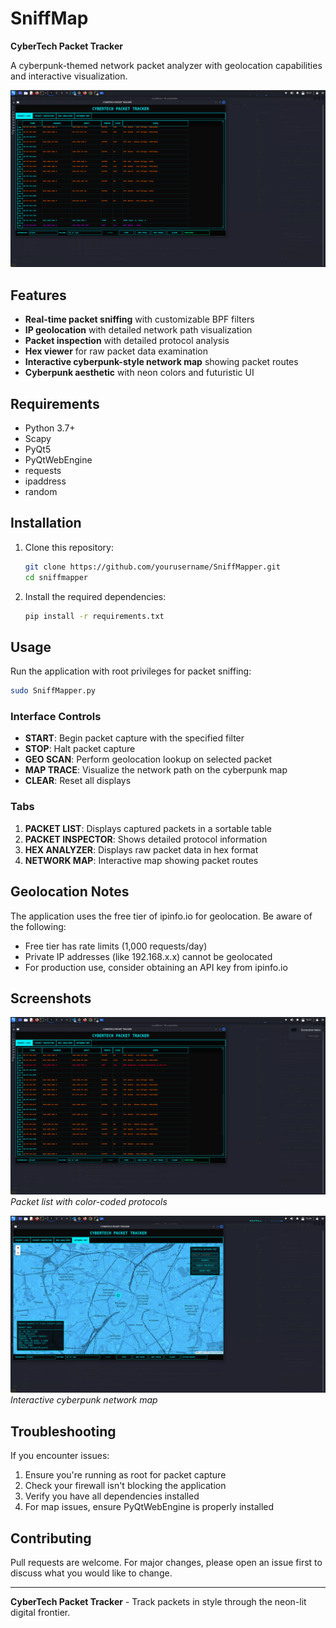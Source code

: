 # SniffMap

**CyberTech Packet Tracker**

A cyberpunk-themed network packet analyzer with geolocation capabilities and interactive visualization.

![CyberTech Packet Tracker Screenshot](screenshot.png)

## Features

-  **Real-time packet sniffing** with customizable BPF filters
-  **IP geolocation** with detailed network path visualization
-  **Packet inspection** with detailed protocol analysis
-  **Hex viewer** for raw packet data examination
-  **Interactive cyberpunk-style network map** showing packet routes
-  **Cyberpunk aesthetic** with neon colors and futuristic UI

## Requirements

- Python 3.7+
- Scapy
- PyQt5
- PyQtWebEngine
- requests
- ipaddress
- random

## Installation

1. Clone this repository:
   ```bash
   git clone https://github.com/yourusername/SniffMapper.git
   cd sniffmapper
   ```

2. Install the required dependencies:
   ```bash
   pip install -r requirements.txt
   ```

## Usage

Run the application with root privileges for packet sniffing:
```bash
sudo SniffMapper.py
```

### Interface Controls
- **START**: Begin packet capture with the specified filter
- **STOP**: Halt packet capture
- **GEO SCAN**: Perform geolocation lookup on selected packet
- **MAP TRACE**: Visualize the network path on the cyberpunk map
- **CLEAR**: Reset all displays

### Tabs
1. **PACKET LIST**: Displays captured packets in a sortable table
2. **PACKET INSPECTOR**: Shows detailed protocol information
3. **HEX ANALYZER**: Displays raw packet data in hex format
4. **NETWORK MAP**: Interactive map showing packet routes

## Geolocation Notes

The application uses the free tier of ipinfo.io for geolocation. Be aware of the following:
- Free tier has rate limits (1,000 requests/day)
- Private IP addresses (like 192.168.x.x) cannot be geolocated
- For production use, consider obtaining an API key from ipinfo.io

## Screenshots

![Packet List View](packet_list.png)
*Packet list with color-coded protocols*

![Network Map](network_map.png)
*Interactive cyberpunk network map*

## Troubleshooting

If you encounter issues:
1. Ensure you're running as root for packet capture
2. Check your firewall isn't blocking the application
3. Verify you have all dependencies installed
4. For map issues, ensure PyQtWebEngine is properly installed

## Contributing

Pull requests are welcome. For major changes, please open an issue first to discuss what you would like to change.

---

**CyberTech Packet Tracker** - Track packets in style through the neon-lit digital frontier.
